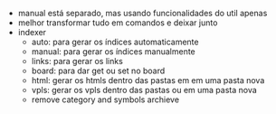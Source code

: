 - manual está separado, mas usando funcionalidades do util apenas
- melhor transformar tudo em comandos e deixar junto
- indexer   
    - auto: para gerar os índices automaticamente
    - manual: para gerar os índices manualmente
    - links: para gerar os links
    - board: para dar get ou set no board
    - html: gerar os htmls dentro das pastas em em uma pasta nova
    - vpls: gerar os vpls dentro das pastas ou em uma pasta nova
    - remove category and symbols archieve